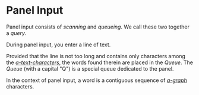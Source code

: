 Panel Input
===========

Panel input consists of _scanning_ and _queueing_.
We call these two together a _query_.

During panel input, you enter a line of text.

Provided that the line is not too long and contains only
characters among the [_a-text-characters_](./character-sets.md), the words found
therein are placed in the _Queue_.
The _Queue_ (with a capital "Q") is a special queue dedicated to the panel.

In the context of panel input, a word is a contiguous sequence
of [_a-graph_](./character-sets.md) characters.
